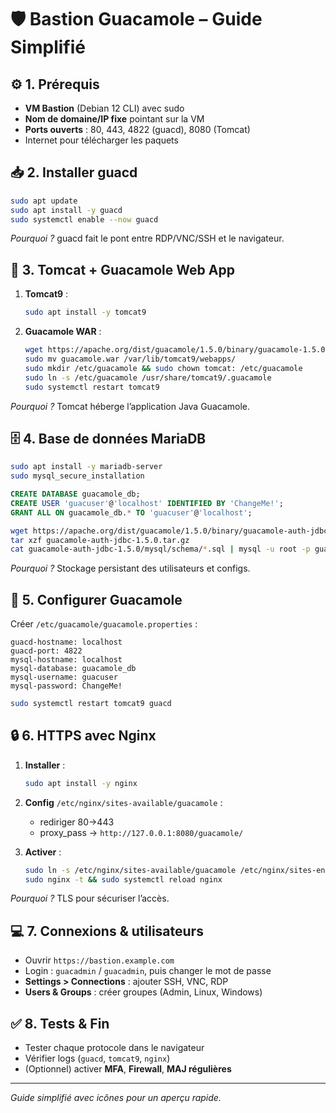 # 🛡️ Bastion Guacamole – Guide Simplifié

## ⚙️ 1. Prérequis

* **VM Bastion** (Debian 12 CLI) avec sudo
* **Nom de domaine/IP fixe** pointant sur la VM
* **Ports ouverts** : 80, 443, 4822 (guacd), 8080 (Tomcat)
* Internet pour télécharger les paquets

## 📥 2. Installer guacd

```bash
sudo apt update
sudo apt install -y guacd
sudo systemctl enable --now guacd
```

*Pourquoi ?* guacd fait le pont entre RDP/VNC/SSH et le navigateur.

## 🚀 3. Tomcat + Guacamole Web App

1. **Tomcat9** :

   ```bash
   sudo apt install -y tomcat9
   ```
2. **Guacamole WAR** :

   ```bash
   wget https://apache.org/dist/guacamole/1.5.0/binary/guacamole-1.5.0.war -O guacamole.war
   sudo mv guacamole.war /var/lib/tomcat9/webapps/
   sudo mkdir /etc/guacamole && sudo chown tomcat: /etc/guacamole
   sudo ln -s /etc/guacamole /usr/share/tomcat9/.guacamole
   sudo systemctl restart tomcat9
   ```

*Pourquoi ?* Tomcat héberge l’application Java Guacamole.

## 🗄️ 4. Base de données MariaDB

```bash
sudo apt install -y mariadb-server
sudo mysql_secure_installation
```

```sql
CREATE DATABASE guacamole_db;
CREATE USER 'guacuser'@'localhost' IDENTIFIED BY 'ChangeMe!';
GRANT ALL ON guacamole_db.* TO 'guacuser'@'localhost';
```

```bash
wget https://apache.org/dist/guacamole/1.5.0/binary/guacamole-auth-jdbc-1.5.0.tar.gz
tar xzf guacamole-auth-jdbc-1.5.0.tar.gz
cat guacamole-auth-jdbc-1.5.0/mysql/schema/*.sql | mysql -u root -p guacamole_db
```

*Pourquoi ?* Stockage persistant des utilisateurs et configs.

## 🔧 5. Configurer Guacamole

Créer `/etc/guacamole/guacamole.properties` :

```
guacd-hostname: localhost
guacd-port: 4822
mysql-hostname: localhost
mysql-database: guacamole_db
mysql-username: guacuser
mysql-password: ChangeMe!
```

```bash
sudo systemctl restart tomcat9 guacd
```

## 🔒 6. HTTPS avec Nginx

1. **Installer** :

   ```bash
   sudo apt install -y nginx
   ```
2. **Config** `/etc/nginx/sites-available/guacamole` :

   * rediriger 80→443
   * proxy\_pass → `http://127.0.0.1:8080/guacamole/`
3. **Activer** :

   ```bash
   sudo ln -s /etc/nginx/sites-available/guacamole /etc/nginx/sites-enabled/
   sudo nginx -t && sudo systemctl reload nginx
   ```

*Pourquoi ?* TLS pour sécuriser l’accès.

## 💻 7. Connexions & utilisateurs

* Ouvrir `https://bastion.example.com`
* Login : `guacadmin` / `guacadmin`, puis changer le mot de passe
* **Settings > Connections** : ajouter SSH, VNC, RDP
* **Users & Groups** : créer groupes (Admin, Linux, Windows)

## ✅ 8. Tests & Fin

* Tester chaque protocole dans le navigateur
* Vérifier logs (`guacd`, `tomcat9`, `nginx`)
* (Optionnel) activer **MFA**, **Firewall**, **MAJ régulières**

---

*Guide simplifié avec icônes pour un aperçu rapide.*
